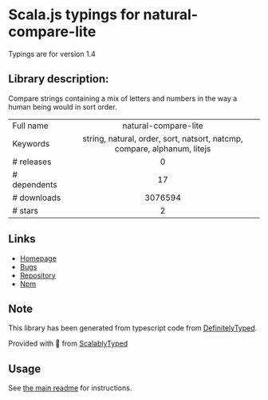
# Scala.js typings for natural-compare-lite

Typings are for version 1.4

## Library description:
Compare strings containing a mix of letters and numbers in the way a human being would in sort order.

|                    |                 |
| ------------------ | :-------------: |
| Full name          | natural-compare-lite |
| Keywords           | string, natural, order, sort, natsort, natcmp, compare, alphanum, litejs |
| # releases         | 0 |
| # dependents       | 17 |
| # downloads        | 3076594 |
| # stars            | 2 |

## Links
- [Homepage](https://github.com/litejs/natural-compare-lite#readme)
- [Bugs](https://github.com/litejs/natural-compare-lite/issues)
- [Repository](https://github.com/litejs/natural-compare-lite)
- [Npm](https://www.npmjs.com/package/natural-compare-lite)
    


## Note
This library has been generated from typescript code from [DefinitelyTyped](https://definitelytyped.org).

Provided with :purple_heart: from [ScalablyTyped](https://github.com/oyvindberg/ScalablyTyped)

## Usage
See [the main readme](../../readme.md) for instructions.


